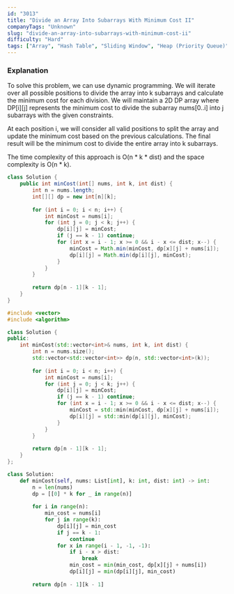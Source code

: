 ```yaml
---
id: "3013"
title: "Divide an Array Into Subarrays With Minimum Cost II"
companyTags: "Unknown"
slug: "divide-an-array-into-subarrays-with-minimum-cost-ii"
difficulty: "Hard"
tags: ["Array", "Hash Table", "Sliding Window", "Heap (Priority Queue)"]
---
```


### Explanation

To solve this problem, we can use dynamic programming. We will iterate over all possible positions to divide the array into k subarrays and calculate the minimum cost for each division. We will maintain a 2D DP array where DP[i][j] represents the minimum cost to divide the subarray nums[0..i] into j subarrays with the given constraints.

At each position i, we will consider all valid positions to split the array and update the minimum cost based on the previous calculations. The final result will be the minimum cost to divide the entire array into k subarrays.

The time complexity of this approach is O(n * k * dist) and the space complexity is O(n * k).
```java
class Solution {
    public int minCost(int[] nums, int k, int dist) {
        int n = nums.length;
        int[][] dp = new int[n][k];
        
        for (int i = 0; i < n; i++) {
            int minCost = nums[i];
            for (int j = 0; j < k; j++) {
                dp[i][j] = minCost;
                if (j == k - 1) continue;
                for (int x = i - 1; x >= 0 && i - x <= dist; x--) {
                    minCost = Math.min(minCost, dp[x][j] + nums[i]);
                    dp[i][j] = Math.min(dp[i][j], minCost);
                }
            }
        }
        
        return dp[n - 1][k - 1];
    }
}
```

```cpp
#include <vector>
#include <algorithm>

class Solution {
public:
    int minCost(std::vector<int>& nums, int k, int dist) {
        int n = nums.size();
        std::vector<std::vector<int>> dp(n, std::vector<int>(k));
        
        for (int i = 0; i < n; i++) {
            int minCost = nums[i];
            for (int j = 0; j < k; j++) {
                dp[i][j] = minCost;
                if (j == k - 1) continue;
                for (int x = i - 1; x >= 0 && i - x <= dist; x--) {
                    minCost = std::min(minCost, dp[x][j] + nums[i]);
                    dp[i][j] = std::min(dp[i][j], minCost);
                }
            }
        }
        
        return dp[n - 1][k - 1];
    }
};
```

```python
class Solution:
    def minCost(self, nums: List[int], k: int, dist: int) -> int:
        n = len(nums)
        dp = [[0] * k for _ in range(n)]
        
        for i in range(n):
            min_cost = nums[i]
            for j in range(k):
                dp[i][j] = min_cost
                if j == k - 1:
                    continue
                for x in range(i - 1, -1, -1):
                    if i - x > dist:
                        break
                    min_cost = min(min_cost, dp[x][j] + nums[i])
                    dp[i][j] = min(dp[i][j], min_cost)
        
        return dp[n - 1][k - 1]
```